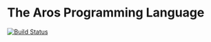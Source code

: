 # The Aros Programming Language
[![Build Status](https://travis-ci.org/felixgravila/aros.svg?branch=master)](https://travis-ci.org/felixgravila/aros)
